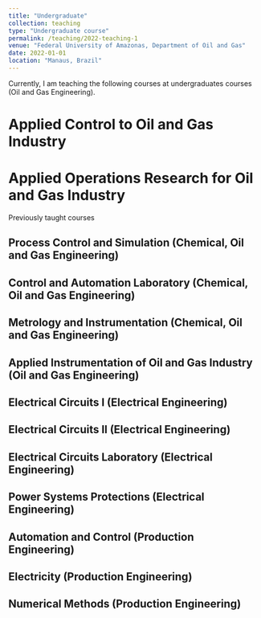 ```yaml
---
title: "Undergraduate"
collection: teaching
type: "Undergraduate course"
permalink: /teaching/2022-teaching-1
venue: "Federal University of Amazonas, Department of Oil and Gas"
date: 2022-01-01
location: "Manaus, Brazil"
---
```


Currently, I am teaching the following courses at undergraduates courses (Oil and Gas Engineering).

Applied Control to Oil and Gas Industry
======

Applied Operations Research for Oil and Gas Industry
======


Previously taught courses

Process Control and Simulation (Chemical, Oil and Gas Engineering)
---

Control and Automation Laboratory (Chemical, Oil and Gas Engineering)
---

Metrology and Instrumentation (Chemical, Oil and Gas Engineering)
---

Applied Instrumentation of Oil and Gas Industry (Oil and Gas Engineering)
---

Electrical Circuits I (Electrical Engineering)
---

Electrical Circuits II (Electrical Engineering)
---

Electrical Circuits Laboratory (Electrical Engineering)
---

Power Systems Protections (Electrical Engineering)
---

Automation and Control (Production Engineering)
---

Electricity (Production Engineering)
---

Numerical Methods (Production Engineering)
---

